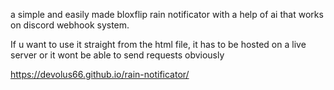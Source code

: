 a simple and easily made bloxflip rain notificator with a help of ai that works on discord webhook system.

If u want to use it straight from the html file, it has to be hosted on a live server or it wont be able to send requests obviously

https://devolus66.github.io/rain-notificator/
